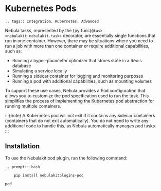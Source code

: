 # Kubernetes Pods

```{eval-rst}
.. tags:: Integration, Kubernetes, Advanced
```

Nebula tasks, represented by the {py:func}`@task <nebulakit:nebulakit.task>` decorator, are essentially single functions that run in one container.
However, there may be situations where you need to run a job with more than one container or require additional capabilities, such as:

- Running a hyper-parameter optimizer that stores state in a Redis database
- Simulating a service locally
- Running a sidecar container for logging and monitoring purposes
- Running a pod with additional capabilities, such as mounting volumes

To support these use cases, Nebula provides a Pod configuration that allows you to customize the pod specification used to run the task.
This simplifies the process of implementing the Kubernetes pod abstraction for running multiple containers.

:::{note}
A Kubernetes pod will not exit if it contains any sidecar containers (containers that do not exit automatically).
You do not need to write any additional code to handle this, as Nebula automatically manages pod tasks.
:::

## Installation

To use the Nebulakit pod plugin, run the following command:

```{eval-rst}
.. prompt:: bash

    pip install nebulakitplugins-pod
```

```{auto-examples-toc}
pod
```
